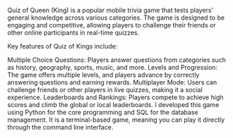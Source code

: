 Quiz of Queen (King) is a popular mobile trivia game that tests players’ general knowledge across various categories.
The game is designed to be engaging and competitive, allowing players to challenge their friends or other online participants in real-time quizzes.

Key features of Quiz of Kings include:

Multiple Choice Questions: Players answer questions from categories such as history, geography, sports, music, and more.
Levels and Progression: The game offers multiple levels, and players advance by correctly answering questions and earning rewards.
Multiplayer Mode: Users can challenge friends or other players in live quizzes, making it a social experience.
Leaderboards and Rankings: Players compete to achieve high scores and climb the global or local leaderboards.
I developed this game using Python for the core programming and SQL for the database management. 
It is a terminal-based game, meaning you can play it directly through the command line interface.
